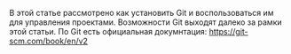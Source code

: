 В этой статье рассмотрено как установить Git и воспользоваться им для управления проектами. Возможности Git выходят далеко за рамки этой статьи.
По Git есть официальная докумнтация: https://git-scm.com/book/en/v2